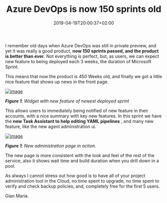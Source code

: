 ﻿---
title: "Azure DevOps is now 150 sprints old"
description: ""
date: 2019-04-19T20:00:37+02:00
draft: false
tags: [Azure Devops]
categories: [Azure DevOps]
---
I remember old days when Azure DevOps was still in private preview, and yet it was really a good product, **now 150 sprints passed, and the product is better than ever**. Not everything is perfect, but, as users, we can expect new feature to being deployed each 3 weeks, the duration of Microsoft Sprint.

This means that now the product is 450 Weeks old, and finally we got a little nice feature that shows up news in the front page.

[![image](http://www.codewrecks.com/blog/wp-content/uploads/2019/04/image_thumb-14.png "image")](http://www.codewrecks.com/blog/wp-content/uploads/2019/04/image-14.png)

 ***Figure 1***: *Widget with new feature of newest deployed sprint*

This allows users to immediately being notified of new feature in their accounts, with a nice summary with key new features. In this sprint we have the  **new Task Assistant to help editing YAML pipelines** , and many new feature, like the new agent administration ui.

[![image](http://www.codewrecks.com/blog/wp-content/uploads/2019/04/image_thumb-15.png "image")](http://www.codewrecks.com/blog/wp-content/uploads/2019/04/image-15.png)

 ***Figure 1***: *New administration page in action.*

The new page is more consistent with the look and feel of the rest of the service, also it shows wait time and build duration when you drill down in a pool.

As always I cannot stress out how good is to have all of your project administration tool in the Cloud, no time spent to upgrade, no time spent to verify and check backup policies, and, completely free for the first 5 users.

Gian Maria.
